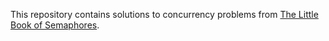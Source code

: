 This repository contains solutions to concurrency problems from [The Little Book of Semaphores](https://greenteapress.com/semaphores/LittleBookOfSemaphores.pdf).
